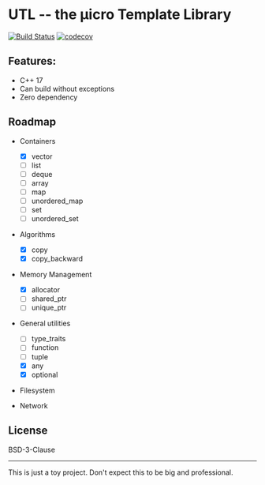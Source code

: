 # UTL -- the µicro Template Library

[![Build Status](https://travis-ci.org/Chingyat/UTL.svg?branch=master)](https://travis-ci.org/Chingyat/UTL)
[![codecov](https://codecov.io/gh/Chingyat/UTL/branch/master/graph/badge.svg)](https://codecov.io/gh/Chingyat/UTL)

## Features:

  - C++ 17
  - Can build without exceptions
  - Zero dependency

## Roadmap

  - Containers
    - [x] vector
    - [ ] list
    - [ ] deque
    - [ ] array
    - [ ] map
    - [ ] unordered_map
    - [ ] set
    - [ ] unordered_set

  - Algorithms
    - [x] copy
    - [x] copy_backward

  - Memory Management
    - [x] allocator
    - [ ] shared_ptr
    - [ ] unique_ptr
     
  - General utilities
    - [ ] type_traits
    - [ ] function
    - [ ] tuple
    - [x] any
    - [x] optional

  - Filesystem
    
  - Network
  
## License

BSD-3-Clause

-------------------------------------
This is just a toy project. Don't expect this to be big and professional.

